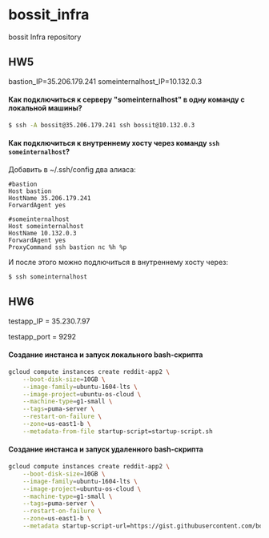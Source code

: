 # bossit_infra
bossit Infra repository

## HW5
bastion_IP=35.206.179.241
someinternalhost_IP=10.132.0.3 

#### Как подключиться к серверу "someinternalhost" в одну команду с локальной машины?
```bash
$ ssh -A bossit@35.206.179.241 ssh bossit@10.132.0.3
```

#### Как подключиться к внутреннему хосту через команду `ssh someinternalhost`?
Добавить в ~/.ssh/config два алиаса:
```
#bastion
Host bastion
HostName 35.206.179.241
ForwardAgent yes

#someinternalhost
Host someinternalhost
HostName 10.132.0.3
ForwardAgent yes
ProxyCommand ssh bastion nc %h %p
```

И после этого можно подлючиться в внутреннему хосту через:

```bash
$ ssh someinternalhost
```

## HW6
testapp_IP = 35.230.7.97

testapp_port = 9292


#### Создание инстанса и запуск локального bash-скрипта
```bash
gcloud compute instances create reddit-app2 \
    --boot-disk-size=10GB \
    --image-family=ubuntu-1604-lts \
    --image-project=ubuntu-os-cloud \
    --machine-type=g1-small \
    --tags=puma-server \
    --restart-on-failure \
    --zone=us-east1-b \
    --metadata-from-file startup-script=startup-script.sh
```

#### Создание инстанса и запуск удаленного bash-скрипта
```bash
gcloud compute instances create reddit-app2 \
    --boot-disk-size=10GB \
    --image-family=ubuntu-1604-lts \
    --image-project=ubuntu-os-cloud \
    --machine-type=g1-small \
    --tags=puma-server \
    --restart-on-failure \
    --zone=us-east1-b \
    --metadata startup-script-url=https://gist.githubusercontent.com/bossit/c3f515eb7cd3b588f965e070af7f672d/raw/4e6046baa72077bc50936e2b169ae8dde6aadda7/otus-after-create-instance.sh
```





